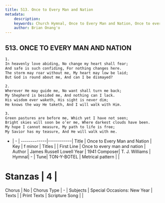 ```yaml
---
title: 513. Once to Every Man and Nation
metadata:
    description: 
    keywords: Church Hymnal, Once to Every Man and Nation, Once to every man and nation, 
    author: Brian Onang'o
---
```



## 513. ONCE TO EVERY MAN AND NATION

```txt
1.
In heavenly love abiding, No change my heart shall fear;
And safe is such confiding, For nothing changes here.
The storm may roar without me, My heart may low be laid;
But God is round about me, And can I be dismayed?

2.
Wherever He may guide me, No want shall turn me back;
My Shepherd is besided me, And nothing can I lack.
His wisdom ever waketh, His sight is never dim;
He knows the way He taketh, And I will walk with Him.

3.
Green pastures are before me, Which yet I have not seen;
Bright skies will soon be o’er me, Where darkest clouds have been.
My hope I cannot measure, My path to life is free;
My Savior has my teasure, And He will walk with me.
```

- |   -  |
-------------|------------|
Title | Once to Every Man and Nation |
Key | f minor |
Titles |  |
First Line | Once to every man and nation |
Author | James Russell Lowell
Year | 1941
Composer| T. J. Williams |
Hymnal|  - |
Tune| TON-Y-BOTEL |
Metrical pattern | |
# Stanzas | 4 |
Chorus | No |
Chorus Type | - |
Subjects | Special Occasions: New Year |
Texts |  |
Print Texts | 
Scripture Song |  |
  
